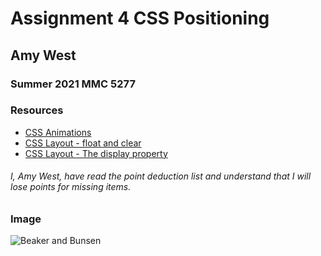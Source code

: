# Assignment 4 CSS Positioning

## Amy West

### Summer 2021 MMC 5277

### Resources
* [CSS Animations](https://www.w3schools.com/css/css3_animations.asp)
* [CSS Layout - float and clear](https://www.w3schools.com/css/css_float.asp)
* [CSS Layout - The display property](https://www.w3schools.com/css/css_display_visibility.asp)

###### I, Amy West, have read the point deduction list and understand that I will lose points for missing items.

### Image
![Beaker and Bunsen](http://www.amywest.net/assignment3/images/dogs.jpg)
